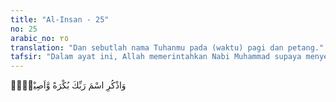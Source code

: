```yaml
---
title: "Al-Insan - 25"
no: 25
arabic_no: ٢٥
translation: "Dan sebutlah nama Tuhanmu pada (waktu) pagi dan petang."
tafsir: "Dalam ayat ini, Allah memerintahkan Nabi Muhammad supaya menyebut nama Tuhan pada waktu pagi dan petang. Maksudnya hendaklah umat Islam selalu ingat kepada Allah dalam keadaan bagaimanapun, di mana dan kapan pun, baik dengan hati maupun dengan lidah. Ada yang mengatakan bahwa maksud mengingat Allah pada waktu pagi dan petang ialah mengerjakan salat pada saat-saat itu."
---
```


وَاذْكُرِ اسْمَ رَبِّكَ بُكْرَةً وَّاَصِيْلًاۚ
